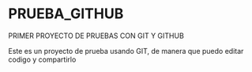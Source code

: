 # PRUEBA_GITHUB
PRIMER PROYECTO DE PRUEBAS CON GIT Y GITHUB

Este es un proyecto de prueba usando GIT, de manera que puedo editar codigo y compartirlo 
